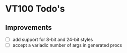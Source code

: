 # VT100 Todo's

## Improvements

- [ ] add support for 8-bit and 24-bit styles
- [ ] accept a variadic number of args in generated procs
